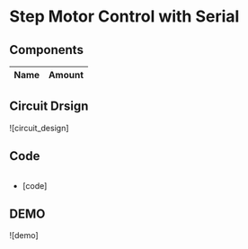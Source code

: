 # Step Motor Control with Serial

## Components
|Name|Amount|
|-|-|

## Circuit Drsign
![circuit_design]

## Code
```C++
```
* [code]

## DEMO
![demo]
